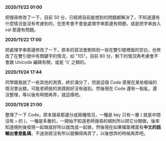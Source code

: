 **2020/11/22 01:00**

把搜尋修改了一下，目前 50 分，已經將目前能想到的問題都解決了，不知道還有什麼情況是沒有考慮到的，在思考會不會是處理字串那邊有問題，或是把字串放入 val 那邊有問題。

**2020/11/22 17:00**

把處理字串那邊修改了一下，原本的寫法會刪除到一些在雙引號裡面的空白，也修改了在雙引號中有關鍵字的情況，如 "1\[5"。目前 80 分，剩下的情況再考慮會不會跟 Unicode 編碼有關，或是 '\\\\' 之類的。

**2020/11/24 17:44**

同學跟我說了一些其他的測資，終於滿分了，但是這個 Code 感覺在某些極端的情況會出錯，可能老師放的測資剛好沒有碰到。然後現在 Code 還有一點亂，還沒整理，等以後有時間再弄，就這樣吧。

**2020/11/28 21:00**

整理了一下 Code，原本搜尋那邊分成兩種情況，一種是 key 只有一層 ( 就是中間沒有 `>` 的 )，一種是多層的，一開始不知道老師搜尋的規則所以把它分開做，後來知道規則後發現一起做就好所以就改成一起做，然後現在如果檔案裡面有**中文的話輸出會是亂碼**，不過測資沒有所以就懶得再弄了，以後想弄的時候再弄吧。